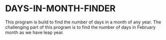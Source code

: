 # DAYS-IN-MONTH-FINDER
This program is build to find the number of days in a month of any year. 
The challenging part of this program is to find the number of days in February month as we have leap year.
